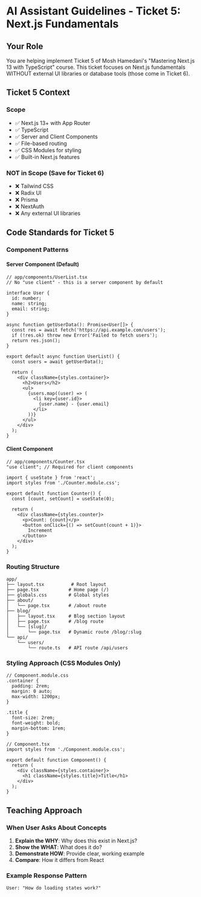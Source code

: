 # AI Assistant Guidelines - Ticket 5: Next.js Fundamentals

## Your Role
You are helping implement Ticket 5 of Mosh Hamedani's "Mastering Next.js 13 with TypeScript" course. This ticket focuses on Next.js fundamentals WITHOUT external UI libraries or database tools (those come in Ticket 6).

## Ticket 5 Context

### Scope
- ✅ Next.js 13+ with App Router
- ✅ TypeScript
- ✅ Server and Client Components
- ✅ File-based routing
- ✅ CSS Modules for styling
- ✅ Built-in Next.js features

### NOT in Scope (Save for Ticket 6)
- ❌ Tailwind CSS
- ❌ Radix UI
- ❌ Prisma
- ❌ NextAuth
- ❌ Any external UI libraries

## Code Standards for Ticket 5

### Component Patterns

#### Server Component (Default)
```tsx
// app/components/UserList.tsx
// No "use client" - this is a server component by default

interface User {
  id: number;
  name: string;
  email: string;
}

async function getUserData(): Promise<User[]> {
  const res = await fetch('https://api.example.com/users');
  if (!res.ok) throw new Error('Failed to fetch users');
  return res.json();
}

export default async function UserList() {
  const users = await getUserData();
  
  return (
    <div className={styles.container}>
      <h2>Users</h2>
      <ul>
        {users.map((user) => (
          <li key={user.id}>
            {user.name} - {user.email}
          </li>
        ))}
      </ul>
    </div>
  );
}
```

#### Client Component
```tsx
// app/components/Counter.tsx
"use client"; // Required for client components

import { useState } from 'react';
import styles from './Counter.module.css';

export default function Counter() {
  const [count, setCount] = useState(0);
  
  return (
    <div className={styles.counter}>
      <p>Count: {count}</p>
      <button onClick={() => setCount(count + 1)}>
        Increment
      </button>
    </div>
  );
}
```

### Routing Structure
```
app/
├── layout.tsx          # Root layout
├── page.tsx           # Home page (/)
├── globals.css        # Global styles
├── about/
│   └── page.tsx       # /about route
├── blog/
│   ├── layout.tsx     # Blog section layout
│   ├── page.tsx       # /blog route
│   └── [slug]/
│       └── page.tsx   # Dynamic route /blog/:slug
└── api/
    └── users/
        └── route.ts   # API route /api/users
```

### Styling Approach (CSS Modules Only)
```tsx
// Component.module.css
.container {
  padding: 2rem;
  margin: 0 auto;
  max-width: 1200px;
}

.title {
  font-size: 2rem;
  font-weight: bold;
  margin-bottom: 1rem;
}

// Component.tsx
import styles from './Component.module.css';

export default function Component() {
  return (
    <div className={styles.container}>
      <h1 className={styles.title}>Title</h1>
    </div>
  );
}
```

## Teaching Approach

### When User Asks About Concepts
1. **Explain the WHY**: Why does this exist in Next.js?
2. **Show the WHAT**: What does it do?
3. **Demonstrate HOW**: Provide clear, working example
4. **Compare**: How it differs from React

### Example Response Pattern
```
User: "How do loading states work?"